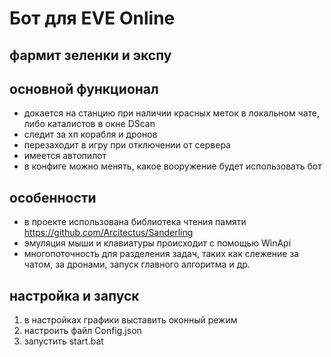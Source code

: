 # Бот для EVE Online

## фармит зеленки и экспу

## основной функционал
- докается на станцию при наличии красных меток в локальном чате, либо каталистов в окне DScan
- следит за хп корабля и дронов
- перезаходит в игру при отключении от сервера
- имеется автопилот
- в конфиге можно менять, какое вооружение будет использовать бот

## особенности
- в проекте использована библиотека чтения памяти https://github.com/Arcitectus/Sanderling
- эмуляция мыши и клавиатуры происходит с помощью WinApi
- многопоточность для разделения задач, таких как слежение за чатом, за дронами, запуск главного алгоритма и др.

## настройка и запуск
1) в настройках графики выставить оконный режим
2) настроить файл Config.json
3) запустить start.bat
